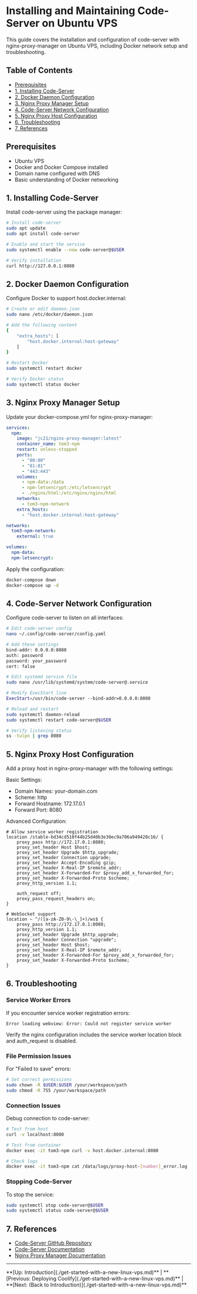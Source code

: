 # Installing and Maintaining Code-Server on Ubuntu VPS

This guide covers the installation and configuration of code-server with nginx-proxy-manager on Ubuntu VPS, including Docker network setup and troubleshooting.

## Table of Contents

- [Prerequisites](#prerequisites)
- [1. Installing Code-Server](#1.%20Installing%20Code-server)
- [2. Docker Daemon Configuration](#2-docker-daemon-configuration)
- [3. Nginx Proxy Manager Setup](#3-nginx-proxy-manager-setup)
- [4. Code-Server Network Configuration](#4-code-server-network-configuration)
- [5. Nginx Proxy Host Configuration](#5-nginx-proxy-host-configuration)
- [6. Troubleshooting](#6-troubleshooting)
- [7. References](#7-references)

## Prerequisites

- Ubuntu VPS
- Docker and Docker Compose installed
- Domain name configured with DNS
- Basic understanding of Docker networking

## 1. Installing Code-Server

Install code-server using the package manager:

```bash
# Install code-server
sudo apt update
sudo apt install code-server

# Enable and start the service
sudo systemctl enable --now code-server@$USER

# Verify installation
curl http://127.0.0.1:8080
```

## 2. Docker Daemon Configuration

Configure Docker to support host.docker.internal:

```bash
# Create or edit daemon.json
sudo nano /etc/docker/daemon.json

# Add the following content
{
    "extra_hosts": [
        "host.docker.internal:host-gateway"
    ]
}

# Restart Docker
sudo systemctl restart docker

# Verify Docker status
sudo systemctl status docker
```

## 3. Nginx Proxy Manager Setup

Update your docker-compose.yml for nginx-proxy-manager:

```yaml
services:
  npm:
    image: "jc21/nginx-proxy-manager:latest"
    container_name: tom3-npm
    restart: unless-stopped
    ports:
      - "80:80"
      - "81:81"
      - "443:443"
    volumes:
      - npm-data:/data
      - npm-letsencrypt:/etc/letsencrypt
      - ./nginx/html:/etc/nginx/nginx/html
    networks:
      - tom3-npm-network
    extra_hosts:
      - "host.docker.internal:host-gateway"

networks:
  tom3-npm-network:
    external: true

volumes:
  npm-data:
  npm-letsencrypt:
```

Apply the configuration:

```bash
docker-compose down
docker-compose up -d
```

## 4. Code-Server Network Configuration

Configure code-server to listen on all interfaces:

```bash
# Edit code-server config
nano ~/.config/code-server/config.yaml

# Add these settings
bind-addr: 0.0.0.0:8080
auth: password
password: your_password
cert: false

# Edit systemd service file
sudo nano /usr/lib/systemd/system/code-server@.service

# Modify ExecStart line
ExecStart=/usr/bin/code-server --bind-addr=0.0.0.0:8080

# Reload and restart
sudo systemctl daemon-reload
sudo systemctl restart code-server@$USER

# Verify listening status
ss -tulpn | grep 8080
```

## 5. Nginx Proxy Host Configuration

Add a proxy host in nginx-proxy-manager with the following settings:

Basic Settings:

- Domain Names: your-domain.com
- Scheme: http
- Forward Hostname: 172.17.0.1
- Forward Port: 8080

Advanced Configuration:

```nginx
# Allow service worker registration
location /stable-bd34cd510f44b25d40b3e30ec9a706a949428c16/ {
    proxy_pass http://172.17.0.1:8080;
    proxy_set_header Host $host;
    proxy_set_header Upgrade $http_upgrade;
    proxy_set_header Connection upgrade;
    proxy_set_header Accept-Encoding gzip;
    proxy_set_header X-Real-IP $remote_addr;
    proxy_set_header X-Forwarded-For $proxy_add_x_forwarded_for;
    proxy_set_header X-Forwarded-Proto $scheme;
    proxy_http_version 1.1;

    auth_request off;
    proxy_pass_request_headers on;
}

# WebSocket support
location ~ ^/([a-zA-Z0-9\-\_]+)/ws$ {
    proxy_pass http://172.17.0.1:8080;
    proxy_http_version 1.1;
    proxy_set_header Upgrade $http_upgrade;
    proxy_set_header Connection "upgrade";
    proxy_set_header Host $host;
    proxy_set_header X-Real-IP $remote_addr;
    proxy_set_header X-Forwarded-For $proxy_add_x_forwarded_for;
    proxy_set_header X-Forwarded-Proto $scheme;
}
```

## 6. Troubleshooting

### Service Worker Errors

If you encounter service worker registration errors:

```
Error loading webview: Error: Could not register service worker
```

Verify the nginx configuration includes the service worker location block and auth_request is disabled.

### File Permission Issues

For "Failed to save" errors:

```bash
# Set correct permissions
sudo chown -R $USER:$USER /your/workspace/path
sudo chmod -R 755 /your/workspace/path
```

### Connection Issues

Debug connection to code-server:

```bash
# Test from host
curl -v localhost:8080

# Test from container
docker exec -it tom3-npm curl -v host.docker.internal:8080

# Check logs
docker exec -it tom3-npm cat /data/logs/proxy-host-[number]_error.log
```

### Stopping Code-Server

To stop the service:

```bash
sudo systemctl stop code-server@$USER
sudo systemctl status code-server@$USER
```

## 7. References

- [Code-Server GitHub Repository](https://github.com/coder/code-server)
- [Code-Server Documentation](https://coder.com/docs/code-server/latest)
- [Nginx Proxy Manager Documentation](https://nginxproxymanager.com/)

<!-- Navigation -->
<hr/>
**[Up: Introduction](./get-started-with-a-new-linux-vps.md)** |  **[Previous: Deploying Coolify](./get-started-with-a-new-linux-vps.md)** | **[Next: (Back to Introduction)](./get-started-with-a-new-linux-vps.md)**
